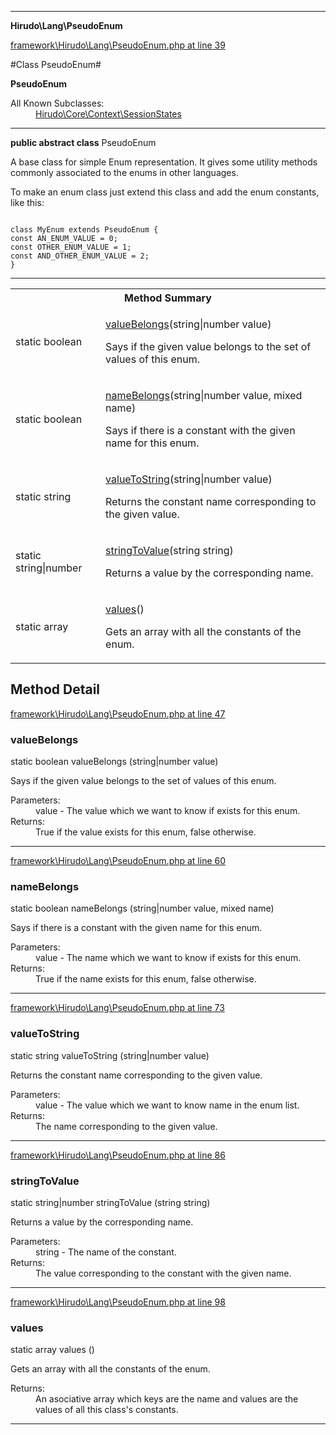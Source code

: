 

- - -

**Hirudo\Lang\PseudoEnum**


<a href="https://github.com/JeyDotC/Hirudo/blob/make-composer-compatible/framework/Hirudo/Lang/PseudoEnum.php#L39" target='_blank'>framework\Hirudo\Lang\PseudoEnum.php at line 39</a>

#Class PseudoEnum#

**PseudoEnum**


<dl>
<dt>All Known Subclasses:</dt>
<dd><a href="https://github.com/JeyDotC/Hirudo-docs/blob/master/Hirudo/Core/Context/SessionStates.md">Hirudo\Core\Context\SessionStates</a> </dd>
</dl>



- - -

<p><strong>public abstract  class</strong> <span>PseudoEnum</span></p>

<div class="comment" id="overview_description"><p><p>A base class for simple Enum representation. It gives some utility methods
commonly associated to the enums in other languages.</p></p><p><p>To make an enum class just extend this class and add the enum constants, like this:</p><p><code>
class MyEnum extends PseudoEnum {
const AN_ENUM_VALUE = 0;
const OTHER_ENUM_VALUE = 1;
const AND_OTHER_ENUM_VALUE = 2;
}
</code></p></p></div>



<hr />

<table id="summary_method">
<tr><th colspan="2">Method Summary</th></tr>
<tr>
<td><span class='k'>static </span> <span class='nx'>boolean</span></td>
<td class="description"><p class="name"><a href="#valuebelongs">valueBelongs</a>(string|number value)</p><p class="description">Says if the given value belongs to the set of values  of this enum.</p></td>
</tr>
<tr>
<td><span class='k'>static </span> <span class='nx'>boolean</span></td>
<td class="description"><p class="name"><a href="#namebelongs">nameBelongs</a>(string|number value, mixed name)</p><p class="description">Says if there is a constant with the given name for this enum.</p></td>
</tr>
<tr>
<td><span class='k'>static </span> <span class='nx'>string</span></td>
<td class="description"><p class="name"><a href="#valuetostring">valueToString</a>(string|number value)</p><p class="description">Returns the constant name corresponding to the given value.</p></td>
</tr>
<tr>
<td><span class='k'>static </span> <span class='nx'>string|number</span></td>
<td class="description"><p class="name"><a href="#stringtovalue">stringToValue</a>(string string)</p><p class="description">Returns a value by the corresponding name.</p></td>
</tr>
<tr>
<td><span class='k'>static </span> <span class='nx'>array</span></td>
<td class="description"><p class="name"><a href="#values">values</a>()</p><p class="description">Gets an array with all the constants of the enum.</p></td>
</tr>
</table>

<h2 id="detail_method">Method Detail</h2>

<a href="https://github.com/JeyDotC/Hirudo/blob/make-composer-compatible/framework/Hirudo/Lang/PseudoEnum.php#L47" target='_blank'>framework\Hirudo\Lang\PseudoEnum.php at line 47</a>

<h3 id="valueBelongs()">valueBelongs</h3>
<span class='k'>static </span> <span class='nx'>boolean</span> <span class='nf'>valueBelongs</span> (string|number value)

<div class="details">
<p>Says if the given value belongs to the set of values  of this enum.</p><dl>
<dt>Parameters:</dt>
<dd>value - The value which we want to know if exists for this enum.</dd>
<dt>Returns:</dt>
<dd>True if the value exists for this enum, false otherwise.</dd>
</dl>

</div>

- - -


<a href="https://github.com/JeyDotC/Hirudo/blob/make-composer-compatible/framework/Hirudo/Lang/PseudoEnum.php#L60" target='_blank'>framework\Hirudo\Lang\PseudoEnum.php at line 60</a>

<h3 id="nameBelongs()">nameBelongs</h3>
<span class='k'>static </span> <span class='nx'>boolean</span> <span class='nf'>nameBelongs</span> (string|number value, mixed name)

<div class="details">
<p>Says if there is a constant with the given name for this enum.</p><dl>
<dt>Parameters:</dt>
<dd>value - The name which we want to know if exists for this enum.</dd>
<dt>Returns:</dt>
<dd>True if the name exists for this enum, false otherwise.</dd>
</dl>

</div>

- - -


<a href="https://github.com/JeyDotC/Hirudo/blob/make-composer-compatible/framework/Hirudo/Lang/PseudoEnum.php#L73" target='_blank'>framework\Hirudo\Lang\PseudoEnum.php at line 73</a>

<h3 id="valueToString()">valueToString</h3>
<span class='k'>static </span> <span class='nx'>string</span> <span class='nf'>valueToString</span> (string|number value)

<div class="details">
<p>Returns the constant name corresponding to the given value.</p><dl>
<dt>Parameters:</dt>
<dd>value - The value which we want to know name in the enum list.</dd>
<dt>Returns:</dt>
<dd>The name corresponding to the given value.</dd>
</dl>

</div>

- - -


<a href="https://github.com/JeyDotC/Hirudo/blob/make-composer-compatible/framework/Hirudo/Lang/PseudoEnum.php#L86" target='_blank'>framework\Hirudo\Lang\PseudoEnum.php at line 86</a>

<h3 id="stringToValue()">stringToValue</h3>
<span class='k'>static </span> <span class='nx'>string|number</span> <span class='nf'>stringToValue</span> (string string)

<div class="details">
<p>Returns a value by the corresponding name.</p><dl>
<dt>Parameters:</dt>
<dd>string - The name of the constant.</dd>
<dt>Returns:</dt>
<dd>The value corresponding to the constant with the given name.</dd>
</dl>

</div>

- - -


<a href="https://github.com/JeyDotC/Hirudo/blob/make-composer-compatible/framework/Hirudo/Lang/PseudoEnum.php#L98" target='_blank'>framework\Hirudo\Lang\PseudoEnum.php at line 98</a>

<h3 id="values()">values</h3>
<span class='k'>static </span> <span class='nx'>array</span> <span class='nf'>values</span> ()

<div class="details">
<p>Gets an array with all the constants of the enum.</p><dl>
<dt>Returns:</dt>
<dd>An asociative array which keys are the name and values are the values of all this class's constants.</dd>
</dl>

</div>

- - -

